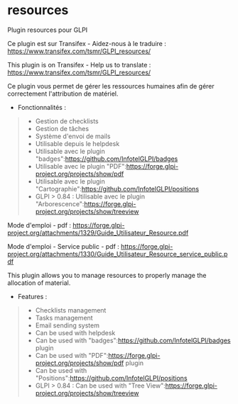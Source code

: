 # resources
Plugin resources pour GLPI

Ce plugin est sur Transifex - Aidez-nous à le traduire :
https://www.transifex.com/tsmr/GLPI_resources/

This plugin is on Transifex - Help us to translate :
https://www.transifex.com/tsmr/GLPI_resources/

Ce plugin vous permet de gérer les ressources humaines afin de gérer correctement l'attribution de matériel.

* Fonctionnalités :

> * Gestion de checklists
> * Gestion de tâches
> * Système d'envoi de mails
> * Utilisable depuis le helpdesk
> * Utilisable avec le plugin "badges":https://github.com/InfotelGLPI/badges
> * Utilisable avec le plugin "PDF":https://forge.glpi-project.org/projects/show/pdf
> * Utilisable avec le plugin "Cartographie":https://github.com/InfotelGLPI/positions
> * GLPI > 0.84 : Utilisable avec le plugin "Arborescence":https://forge.glpi-project.org/projects/show/treeview

Mode d'emploi - pdf : https://forge.glpi-project.org/attachments/1329/Guide_Utilisateur_Resource.pdf

Mode d'emploi - Service public - pdf : https://forge.glpi-project.org/attachments/1330/Guide_Utilisateur_Resource_service_public.pdf

This plugin allows you to manage resources to properly manage the allocation of material.

* Features :

> * Checklists management
> * Tasks management
> * Email sending system
> * Can be used with helpdesk
> * Can be used with "badges":https://github.com/InfotelGLPI/badges plugin
> * Can be used with "PDF":https://forge.glpi-project.org/projects/show/pdf plugin
> * Can be used with "Positions":https://github.com/InfotelGLPI/positions
> * GLPI > 0.84 : Can be used with "Tree View":https://forge.glpi-project.org/projects/show/treeview
